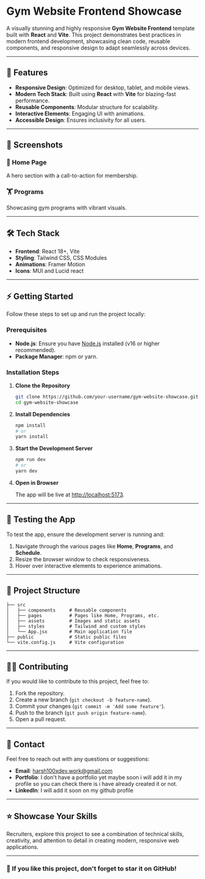 # Gym Website Frontend Showcase

A visually stunning and highly responsive **Gym Website Frontend** template built with **React** and **Vite**. This project demonstrates best practices in modern frontend development, showcasing clean code, reusable components, and responsive design to adapt seamlessly across devices.

---

## 🚀 Features

- **Responsive Design**: Optimized for desktop, tablet, and mobile views.
- **Modern Tech Stack**: Built using **React** with **Vite** for blazing-fast performance.
- **Reusable Components**: Modular structure for scalability.
- **Interactive Elements**: Engaging UI with animations.
- **Accessible Design**: Ensures inclusivity for all users.

---

## 📸 Screenshots


### 💪 Home Page
A hero section with a call-to-action for membership.

### 🏋️ Programs
Showcasing gym programs with vibrant visuals.


---

## 🛠️ Tech Stack

- **Frontend**: React 18+, Vite
- **Styling**: Tailwind CSS, CSS Modules
- **Animations**: Framer Motion
- **Icons**: MUI and Lucid react

---

## ⚡ Getting Started

Follow these steps to set up and run the project locally:

### Prerequisites

- **Node.js**: Ensure you have [Node.js](https://nodejs.org/) installed (v16 or higher recommended).
- **Package Manager**: npm or yarn.

### Installation Steps

1. **Clone the Repository**

   ```bash
   git clone https://github.com/your-username/gym-website-showcase.git
   cd gym-website-showcase
   ```

2. **Install Dependencies**

   ```bash
   npm install
   # or
   yarn install
   ```

3. **Start the Development Server**

   ```bash
   npm run dev
   # or
   yarn dev
   ```

4. **Open in Browser**

   The app will be live at [http://localhost:5173](http://localhost:5173).

---

## 🧪 Testing the App

To test the app, ensure the development server is running and:

1. Navigate through the various pages like **Home**, **Programs**, and **Schedule**.
2. Resize the browser window to check responsiveness.
3. Hover over interactive elements to experience animations.

---

## 📂 Project Structure

```
├── src
│   ├── components     # Reusable components
│   ├── pages          # Pages like Home, Programs, etc.
│   ├── assets         # Images and static assets
│   ├── styles         # Tailwind and custom styles
│   └── App.jsx        # Main application file
├── public             # Static public files
└── vite.config.js     # Vite configuration
```

---

## 👨‍💻 Contributing

If you would like to contribute to this project, feel free to:

1. Fork the repository.
2. Create a new branch (`git checkout -b feature-name`).
3. Commit your changes (`git commit -m 'Add some feature'`).
4. Push to the branch (`git push origin feature-name`).
5. Open a pull request.

---

## 📧 Contact

Feel free to reach out with any questions or suggestions:

- **Email**: harsh100xdev.work@gmail.com
- **Portfolio**: I don't have a portfolio yet maybe soon i will add it in my profile so you can check there is i have already created it or not.
- **LinkedIn**: I will add it soon on my github profile 

---

## ⭐ Showcase Your Skills

Recruiters, explore this project to see a combination of technical skills, creativity, and attention to detail in creating modern, responsive web applications.

---



### 🌟 If you like this project, don't forget to star it on GitHub!


